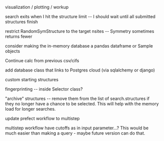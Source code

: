 
visualization / plotting / workup

search exits when I hit the structure limit -- I should wait until all submitted structures finish

restrict RandomSymStructure to the target nsites -- Symmetry sometimes returns fewer

consider making the in-memory database a pandas dataframe or Sample objects

Continue calc from previous csv/cifs

add database class that links to Postgres cloud (via sqlalchemy or django)

custom starting structures

fingerprinting -- inside Selector class?

"archive" structures -- remove them from the list of search.structures if they no longer have a
chance to be selected. This will help with the memory load for longer searches. 

update prefect workflow to multistep

multistep workflow have cutoffs as in input parameter...? This would be much 
easier than making a query - maybe future version can do that.

